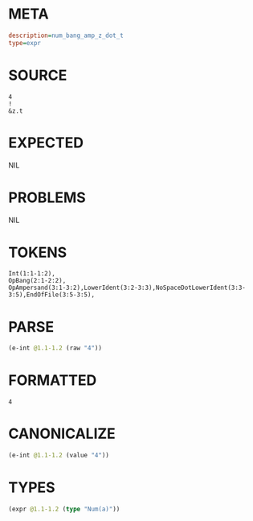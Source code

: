 # META
~~~ini
description=num_bang_amp_z_dot_t
type=expr
~~~
# SOURCE
~~~roc
4
!
&z.t
~~~
# EXPECTED
NIL
# PROBLEMS
NIL
# TOKENS
~~~zig
Int(1:1-1:2),
OpBang(2:1-2:2),
OpAmpersand(3:1-3:2),LowerIdent(3:2-3:3),NoSpaceDotLowerIdent(3:3-3:5),EndOfFile(3:5-3:5),
~~~
# PARSE
~~~clojure
(e-int @1.1-1.2 (raw "4"))
~~~
# FORMATTED
~~~roc
4
~~~
# CANONICALIZE
~~~clojure
(e-int @1.1-1.2 (value "4"))
~~~
# TYPES
~~~clojure
(expr @1.1-1.2 (type "Num(a)"))
~~~
